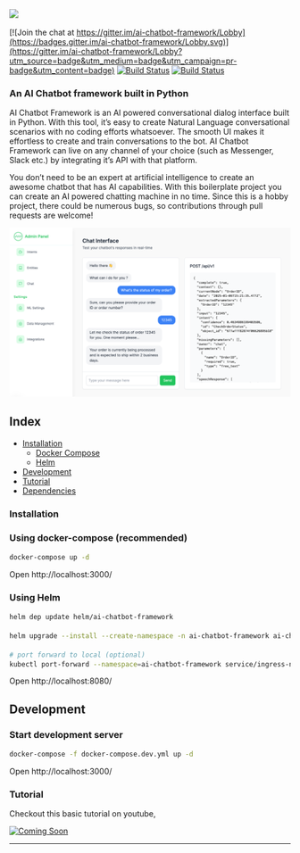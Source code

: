 <img src="https://i.ibb.co/vLR1wpG/logo.png" width="280"/>

[![Join the chat at https://gitter.im/ai-chatbot-framework/Lobby](https://badges.gitter.im/ai-chatbot-framework/Lobby.svg)](https://gitter.im/ai-chatbot-framework/Lobby?utm_source=badge&utm_medium=badge&utm_campaign=pr-badge&utm_content=badge) [![Build Status](https://github.com/alfredfrancis/ai-chatbot-framework/actions/workflows/evaluate-backend.yml/badge.svg)](https://github.com/alfredfrancis/ai-chatbot-framework/actions/workflows/evaluate-backend.yml) [![Build Status](https://github.com/alfredfrancis/ai-chatbot-framework/actions/workflows/evaluate-frontend.yml/badge.svg)](https://github.com/alfredfrancis/ai-chatbot-framework/actions/workflows/evaluate-frontend.yml)



### An AI Chatbot framework built in Python

AI Chatbot Framework is an AI powered conversational dialog interface built in Python. With this tool, it’s easy to create Natural Language conversational scenarios with no coding efforts whatsoever. The smooth UI makes it effortless to create and train conversations to the bot. AI Chatbot Framework can live on any channel of your choice (such as Messenger, Slack etc.) by integrating it’s API with that platform.

You don’t need to be an expert at artificial intelligence to create an awesome chatbot that has AI capabilities. With this boilerplate project you can create an AI powered chatting machine in no time. Since this is a hobby project, there could be numerous bugs, so contributions through pull requests are welcome!

![](docs/screenshots/admin_chat_screenshot.png)

## Index

* [Installation](#installation)
  * [Docker Compose](#using-docker-compose)
  * [Helm](#using-helm)
* [Development](#development)
* [Tutorial](#tutorial)
* [Dependencies](#dependencies-documentations)

### Installation

### Using docker-compose (recommended)
```sh
docker-compose up -d
```

Open http://localhost:3000/

### Using Helm

```sh
helm dep update helm/ai-chatbot-framework

helm upgrade --install --create-namespace -n ai-chatbot-framework ai-chatbot-framework helm/ai-chatbot-framework

# port forward to local (optional)
kubectl port-forward --namespace=ai-chatbot-framework service/ingress-nginx-controller 8080:80
```

Open http://localhost:8080/

## Development

### Start development server

```sh
docker-compose -f docker-compose.dev.yml up -d
```
Open http://localhost:3000/

### Tutorial

Checkout this basic tutorial on youtube,

[![Coming Soon](https://www.wpcc.edu/wp-content/uploads/2021/04/YouTube-Stream-Coming-Soon.jpg)](https://www.youtube.com/watch?v=S1Fj7WinaBA)

<hr></hr>
